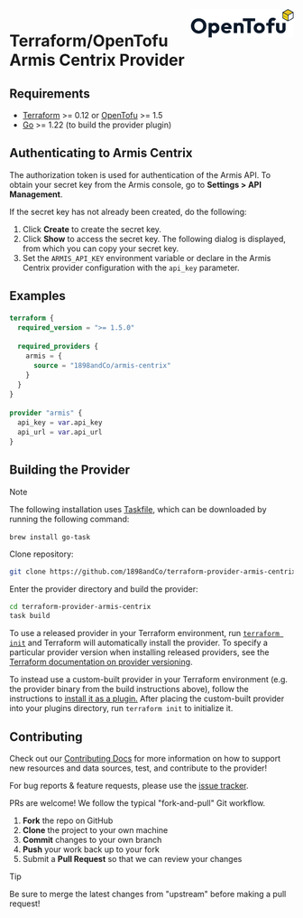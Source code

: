 <a href="https://opentofu.org">
  <picture>
    <img src=".github/opentofu.svg" alt="OpenTofu logo" title="OpenTofu" align="right" height="50">
  </picture>
</a>

# Terraform/OpenTofu Armis Centrix Provider

## Requirements

- [Terraform](https://www.terraform.io/downloads.html) >= 0.12 or [OpenTofu](https://opentofu.org/) >= 1.5
- [Go](https://golang.org/doc/install) >= 1.22 (to build the provider plugin)

## Authenticating to Armis Centrix

The authorization token is used for authentication of the Armis API. To obtain your secret key from the Armis console, go to **Settings > API Management**.

If the secret key has not already been created, do the following:

1. Click **Create** to create the secret key.
2. Click **Show** to access the secret key. The following dialog is displayed, from which you can copy
your secret key.
3. Set the `ARMIS_API_KEY` environment variable or declare in the Armis Centrix provider configuration with the `api_key` parameter.

## Examples

```terraform
terraform {
  required_version = ">= 1.5.0"

  required_providers {
    armis = {
      source = "1898andCo/armis-centrix"
    }
  }
}

provider "armis" {
  api_key = var.api_key
  api_url = var.api_url
}
```

## Building the Provider

> [!NOTE]
> The following installation uses [Taskfile](https://taskfile.dev/), which can be downloaded by running the following command:
>
> `brew install go-task`

Clone repository:

```sh
git clone https://github.com/1898andCo/terraform-provider-armis-centrix.git
```

Enter the provider directory and build the provider:

```sh
cd terraform-provider-armis-centrix
task build
```

To use a released provider in your Terraform environment, run [`terraform init`](https://www.terraform.io/docs/commands/init.html) and Terraform will automatically install the provider. To specify a particular provider version when installing released providers, see the [Terraform documentation on provider versioning](https://www.terraform.io/docs/configuration/providers.html#version-provider-versions).

To instead use a custom-built provider in your Terraform environment (e.g. the provider binary from the build instructions above), follow the instructions to [install it as a plugin.](https://www.terraform.io/docs/plugins/basics.html#installing-plugins) After placing the custom-built provider into your plugins directory, run `terraform init` to initialize it.

## Contributing

Check out our [Contributing Docs](./docs/Contributing.md) for more information on how to support new resources and data sources, test, and contribute to the provider!

For bug reports & feature requests, please use the [issue tracker](https://github.com/1898andCo/terraform-provider-armis-centrix/issues).

PRs are welcome! We follow the typical "fork-and-pull" Git workflow.
 1. **Fork** the repo on GitHub
 2. **Clone** the project to your own machine
 3. **Commit** changes to your own branch
 4. **Push** your work back up to your fork
 5. Submit a **Pull Request** so that we can review your changes

> [!TIP]
> Be sure to merge the latest changes from "upstream" before making a pull request!

